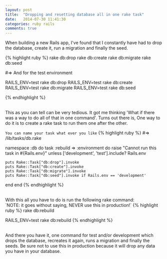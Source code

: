```yaml
---
layout: post
title:  "Dropping and resetting database all in one rake task"
date:   2014-07-30 11:41:30
categories: ruby rails
comments: true
---
```


When building a new Rails app, I've found that I constantly have had to drop the database, create it, run a migration and finally the seed.

{% highlight ruby %}
rake db:drop
rake db:create
rake db:migrate
rake db:seed


#=> And for the test environment

RAILS_ENV=test rake db:drop
RAILS_ENV=test rake db:create
RAILS_ENV=test rake db:migrate
RAILS_ENV=test rake db:seed

{% endhighlight %}

<br />
This as you can tell can be very tedious. It got me thinking 'What if there was a way to do all of that in one command'. Turns out there is, One way to do it is to create a rake task to run them one after the other.

`You can name your task what ever you like`
{% highlight ruby %}
#=> /lib/tasks/db.rake

namespace :db do
  task :rebuild => :environment do
    raise "Cannot run this task in #{Rails.env}"
      unless ['development', 'test'].include? Rails.env

    puts Rake::Task["db:drop"].invoke
    puts Rake::Task["db:create"].invoke
    puts Rake::Task["db:migrate"].invoke
    puts Rake::Task["db:seed"].invoke if Rails.env == 'development'
  end
end
{% endhighlight %}

<br />
With this all you have to do is run the following rake command:
<br />
`NOTE: it goes without saying, NEVER use this in production!`
{% highlight ruby %}
rake db:rebuild

RAILS_ENV=test rake db:rebuild
{% endhighlight %}

<br />
And there you have it, one command for test and/or development which drops the database, recreates it again, runs a migration and finally the seeds. Be sure not to use this in production because it will drop any data you have in your database.
